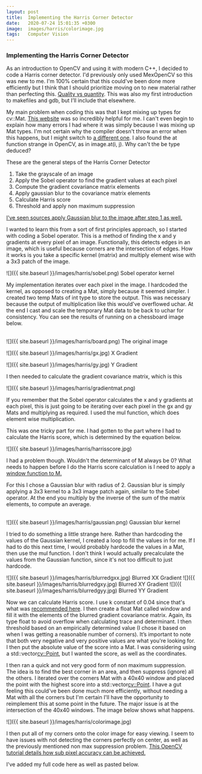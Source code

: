 ```yaml
---
layout: post
title:  Implementing the Harris Corner Detector
date:   2020-07-24 15:01:35 +0300
image:  images/harris/colorimage.jpg
tags:   Computer Vision
---
```


### Implementing the Harris Corner Detector
			
As an introduction to OpenCV and using it with modern C++, I decided to code a Harris corner detector. I'd previously only used MexOpenCV so this was new to me. I'm 100% certain that this could've been done more efficiently but I think that I should prioritize moving on to new material rather than perfecting this. <a href = "https://blog.codinghorror.com/quantity-always-trumps-quality/">Quality vs quantity</a>. This was also my first introduction to makefiles and gdb, but I’ll include that elsewhere.

My main problem when coding this was that I kept mixing up types for cv::Mat. <a href = "http://ninghang.blogspot.com/2012/11/list-of-mat-type-in-opencv.html">This website</a> was so incredibly helpful for me. I can't even begin to explain how many errors I had where it was simply because I was mixing up Mat types. I'm not certain why the compiler doesn't throw an error when this happens, but I might switch to <a href = "https://stackoverflow.com/questions/13546151/opencv-error-for-accessing-cvmat-data">a different one</a>. I also found the at function strange in OpenCV, as in image.at<uchar>(i, j). Why can't the <uchar> be type deduced?  

These are the general steps of the Harris Corner Detector

1.  Take the grayscale of an image
2.  Apply the Sobel operator to find the gradient values at each pixel
3.  Compute the gradient covariance matrix elements
4.  Apply gaussian blur to the covariance matrix elements
5.  Calculate Harris score
6.  Threshold and apply non maximum suppression

<a href = "http://www.ipol.im/pub/art/2018/229/article_lr.pdf"> I've seen sources apply Gaussian blur to the image after step 1 as well. </a>

I wanted to learn this from a sort of first principles approach, so I started with coding a Sobel operator. This is a method of finding the x and y gradients at every pixel of an image. Functionally, this detects edges in an image, which is useful because corners are the intersection of edges. How it works is you take a specific kernel (matrix) and multiply element wise with a 3x3 patch of the image.

![]({{ site.baseurl }}/images/harris/sobel.png)
Sobel operator kernel
			
My implementation iterates over each pixel in the image. I hardcoded the kernel, as opposed to creating a Mat, simply because it seemed simpler.  I created two temp Mats of int type to store the output. This was necessary because the output of multiplication like this would've overflowed uchar. At the end I cast and scale the temporary Mat data to be back to uchar for consistency. You can see the results of running on a chessboard image below.  <br><br>

![]({{ site.baseurl }}/images/harris/board.png)
The original image
			
![]({{ site.baseurl }}/images/harris/gx.jpg)
X Gradient
			
![]({{ site.baseurl }}/images/harris/gy.jpg)
Y Gradient

I then needed to calculate the gradient covariance matrix, which is this
			
![]({{ site.baseurl }}/images/harris/gradientmat.png)

If you remember that the Sobel operator calculates the x and y gradients at each pixel, this is just going to be iterating over each pixel in the gx and gy Mats and multiplying as required. I used the mul function, which does element wise multiplication.

This was one tricky part for me. I had gotten to the part where I had to calculate the Harris score, which is determined by the equation below.
			
![]({{ site.baseurl }}/images/harris/harrisscore.jpg)

I had a problem though. Wouldn't the determinant of M always be 0? What needs to happen before I do the Harris score calculation is I need to apply a <a href = "https://stackoverflow.com/questions/15075239/the-harris-stephens-corner-detection-algorithm-determinant-always-0-zero">window function to M.</a>

For this I chose a Gaussian blur with radius of 2.  Gaussian blur is simply applying a 3x3 kernel to a 3x3 image patch again, similar to the Sobel operator. At the end you multiply by the inverse of the sum of the matrix elements, to compute an average.  <br><br>
			
![]({{ site.baseurl }}/images/harris/gaussian.png)
Gaussian blur kernel
			
I tried to do something a little strange here. Rather than hardcoding the values of the Gaussian kernel, I created a loop to fill the values in for me.  If I had to do this next time, I would probably hardcode the values in a Mat, then use the mul function. I don't think I would actually precalculate the values from the Gaussian function, since it's not too difficult to just hardcode.
			
![]({{ site.baseurl }}/images/harris/blurredgxx.jpg)
Blurred XX Gradient
![]({{ site.baseurl }}/images/harris/blurredgxy.jpg)
Blurred XY Gradient
![]({{ site.baseurl }}/images/harris/blurredgyy.jpg)
Blurred YY Gradient

Now we can calculate Harris score. I use k constant of 0.04 since that's what was <a href = "https://courses.cs.washington.edu/courses/cse576/06sp/notes/HarrisDetector.pdf">recommended here</a>. I then create a float Mat called window and fill it with the elements of the blurred gradient covariance matrix. Again, its type float to avoid overflow when calculating trace and determinant. I then threshold based on an empirically determined value (I chose it based on when I was getting a reasonable number of corners). It’s important to note that both very negative and very positive values are what you're looking for. I then put the absolute value of the score into a Mat. I was considering using a std::vector<cv::Point>, but I wanted the score, as well as the coordinates.

I then ran a quick and not very good form of non maximum suppression. The idea is to find the best corner in an area, and then suppress (ignore) all the others.  I iterated over the corners Mat with a 40x40 window and placed the point with the highest score into a std::vector<cv::Point>. I have a gut feeling this could've been done much more efficiently, without needing a Mat with all the corners but I'm certain I'll have the opportunity to reimplement this at some point in the future. The major issue is at the intersection of the 40x40 windows. The image below shows what happens. 
			
![]({{ site.baseurl }}/images/harris/colorimage.jpg)
			
I then put all of my corners onto the color image for easy viewing. I seem to have issues with not detecting the corners perfectly on center, as well as the previously mentioned non max suppression problem. <a href = "https://opencv-python-tutroals.readthedocs.io/en/latest/py_tutorials/py_feature2d/py_features_harris/py_features_harris.html">This OpenCV tutorial details how sub pixel accuracy can be achieved.</a>
			
I've added my full code here as well as pasted below.
